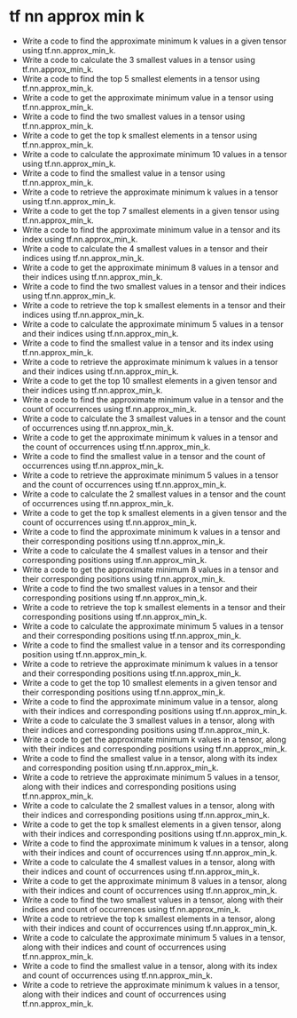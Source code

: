 # tf nn approx min k

- Write a code to find the approximate minimum k values in a given tensor using tf.nn.approx_min_k.
- Write a code to calculate the 3 smallest values in a tensor using tf.nn.approx_min_k.
- Write a code to find the top 5 smallest elements in a tensor using tf.nn.approx_min_k.
- Write a code to get the approximate minimum value in a tensor using tf.nn.approx_min_k.
- Write a code to find the two smallest values in a tensor using tf.nn.approx_min_k.
- Write a code to get the top k smallest elements in a tensor using tf.nn.approx_min_k.
- Write a code to calculate the approximate minimum 10 values in a tensor using tf.nn.approx_min_k.
- Write a code to find the smallest value in a tensor using tf.nn.approx_min_k.
- Write a code to retrieve the approximate minimum k values in a tensor using tf.nn.approx_min_k.
- Write a code to get the top 7 smallest elements in a given tensor using tf.nn.approx_min_k.
- Write a code to find the approximate minimum value in a tensor and its index using tf.nn.approx_min_k.
- Write a code to calculate the 4 smallest values in a tensor and their indices using tf.nn.approx_min_k.
- Write a code to get the approximate minimum 8 values in a tensor and their indices using tf.nn.approx_min_k.
- Write a code to find the two smallest values in a tensor and their indices using tf.nn.approx_min_k.
- Write a code to retrieve the top k smallest elements in a tensor and their indices using tf.nn.approx_min_k.
- Write a code to calculate the approximate minimum 5 values in a tensor and their indices using tf.nn.approx_min_k.
- Write a code to find the smallest value in a tensor and its index using tf.nn.approx_min_k.
- Write a code to retrieve the approximate minimum k values in a tensor and their indices using tf.nn.approx_min_k.
- Write a code to get the top 10 smallest elements in a given tensor and their indices using tf.nn.approx_min_k.
- Write a code to find the approximate minimum value in a tensor and the count of occurrences using tf.nn.approx_min_k.
- Write a code to calculate the 3 smallest values in a tensor and the count of occurrences using tf.nn.approx_min_k.
- Write a code to get the approximate minimum k values in a tensor and the count of occurrences using tf.nn.approx_min_k.
- Write a code to find the smallest value in a tensor and the count of occurrences using tf.nn.approx_min_k.
- Write a code to retrieve the approximate minimum 5 values in a tensor and the count of occurrences using tf.nn.approx_min_k.
- Write a code to calculate the 2 smallest values in a tensor and the count of occurrences using tf.nn.approx_min_k.
- Write a code to get the top k smallest elements in a given tensor and the count of occurrences using tf.nn.approx_min_k.
- Write a code to find the approximate minimum k values in a tensor and their corresponding positions using tf.nn.approx_min_k.
- Write a code to calculate the 4 smallest values in a tensor and their corresponding positions using tf.nn.approx_min_k.
- Write a code to get the approximate minimum 8 values in a tensor and their corresponding positions using tf.nn.approx_min_k.
- Write a code to find the two smallest values in a tensor and their corresponding positions using tf.nn.approx_min_k.
- Write a code to retrieve the top k smallest elements in a tensor and their corresponding positions using tf.nn.approx_min_k.
- Write a code to calculate the approximate minimum 5 values in a tensor and their corresponding positions using tf.nn.approx_min_k.
- Write a code to find the smallest value in a tensor and its corresponding position using tf.nn.approx_min_k.
- Write a code to retrieve the approximate minimum k values in a tensor and their corresponding positions using tf.nn.approx_min_k.
- Write a code to get the top 10 smallest elements in a given tensor and their corresponding positions using tf.nn.approx_min_k.
- Write a code to find the approximate minimum value in a tensor, along with their indices and corresponding positions using tf.nn.approx_min_k.
- Write a code to calculate the 3 smallest values in a tensor, along with their indices and corresponding positions using tf.nn.approx_min_k.
- Write a code to get the approximate minimum k values in a tensor, along with their indices and corresponding positions using tf.nn.approx_min_k.
- Write a code to find the smallest value in a tensor, along with its index and corresponding position using tf.nn.approx_min_k.
- Write a code to retrieve the approximate minimum 5 values in a tensor, along with their indices and corresponding positions using tf.nn.approx_min_k.
- Write a code to calculate the 2 smallest values in a tensor, along with their indices and corresponding positions using tf.nn.approx_min_k.
- Write a code to get the top k smallest elements in a given tensor, along with their indices and corresponding positions using tf.nn.approx_min_k.
- Write a code to find the approximate minimum k values in a tensor, along with their indices and count of occurrences using tf.nn.approx_min_k.
- Write a code to calculate the 4 smallest values in a tensor, along with their indices and count of occurrences using tf.nn.approx_min_k.
- Write a code to get the approximate minimum 8 values in a tensor, along with their indices and count of occurrences using tf.nn.approx_min_k.
- Write a code to find the two smallest values in a tensor, along with their indices and count of occurrences using tf.nn.approx_min_k.
- Write a code to retrieve the top k smallest elements in a tensor, along with their indices and count of occurrences using tf.nn.approx_min_k.
- Write a code to calculate the approximate minimum 5 values in a tensor, along with their indices and count of occurrences using tf.nn.approx_min_k.
- Write a code to find the smallest value in a tensor, along with its index and count of occurrences using tf.nn.approx_min_k.
- Write a code to retrieve the approximate minimum k values in a tensor, along with their indices and count of occurrences using tf.nn.approx_min_k.